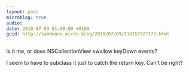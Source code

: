 ```yaml
---
layout: post
microblog: true
audio: 
date: 2010-07-09 01:00:00 +0100
guid: http://samdeane.micro.blog/2010/07/09/t18152927173.html
---
```

Is it me, or does NSCollectionView swallow keyDown events?

I seem to have to subclass it just to catch the return key. Can't be right?
